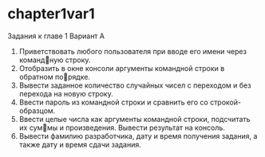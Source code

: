 # chapter1var1 
Задания к главе 1
Вариант A
1. Приветствовать любого пользователя при вводе его имени через командную строку.
2. Отобразить в окне консоли аргументы командной строки в обратном порядке.
3. Вывести заданное количество случайных чисел с переходом и без перехода
   на новую строку.
4. Ввести пароль из командной строки и сравнить его со строкой-образцом.
5. Ввести целые числа как аргументы командной строки, подсчитать их суммы и произведения. Вывести результат на консоль.
6. Вывести фамилию разработчика, дату и время получения задания, а также
   дату и время сдачи задания.